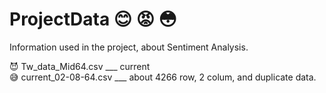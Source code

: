 # ProjectData :blush: :rage: :flushed:
Information used in the project, about Sentiment Analysis.

:smiling_imp: Tw_data_Mid64.csv     ___  current    
:sweat_smile: current_02-08-64.csv    ___  about 4266 row, 2 colum, and duplicate data.   
